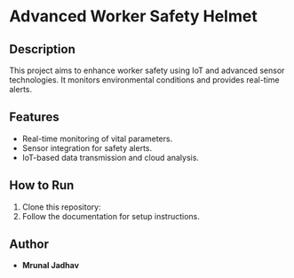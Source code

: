 # Advanced Worker Safety Helmet

## Description
This project aims to enhance worker safety using IoT and advanced sensor technologies. It monitors environmental conditions and provides real-time alerts.

## Features
- Real-time monitoring of vital parameters.
- Sensor integration for safety alerts.
- IoT-based data transmission and cloud analysis.

## How to Run
1. Clone this repository:
2. Follow the documentation for setup instructions.

## Author
- **Mrunal Jadhav**
